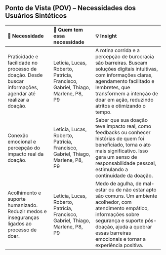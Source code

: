 ## Ponto de Vista (POV) – Necessidades dos Usuários Sintéticos

| 🧠 Necessidade | 👥 Quem tem essa necessidade | 💡 Insight |
| :-------------- | :---------------------------- | :--------- |
| Praticidade e facilidade no processo de doação. Desde buscar informações, agendar até realizar a doação. | Letícia, Lucas, Roberto, Patrícia, Francisco, Gabriel, Thiago, Marlene, P8, P9 | A rotina corrida e a percepção de burocracia são barreiras. Buscam soluções digitais intuitivas, com informações claras, agendamento facilitado e lembretes, que transformem a intenção de doar em ação, reduzindo atritos e otimizando o tempo. |
| Conexão emocional e percepção do impacto real da doação. | Letícia, Lucas, Roberto, Patrícia, Francisco, Gabriel, Thiago, Marlene, P8, P9 | Saber que sua doação teve impacto real, como feedbacks ou conhecer histórias de quem foi beneficiado, torna o ato mais significativo. Isso gera um senso de responsabilidade pessoal, estimulando a continuidade da doação. |
| Acolhimento e suporte humanizado. Reduzir medos e inseguranças ligados ao processo de doar. | Letícia, Lucas, Roberto, Patrícia, Francisco, Gabriel, Thiago, Marlene, P8, P9 | Medo de agulha, de mal-estar ou de não estar apto são comuns. Um ambiente acolhedor, com atendimento empático, informações sobre segurança e suporte pós-doação, ajuda a quebrar essas barreiras emocionais e tornar a experiência positiva. |
